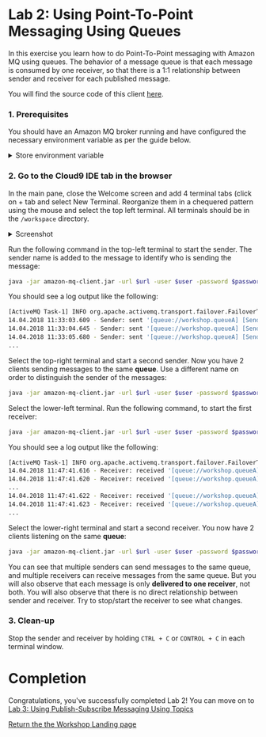 # Lab 2: Using Point-To-Point Messaging Using Queues

In this exercise you learn how to do Point-To-Point messaging with Amazon MQ using queues. The behavior of a message queue is that each message is consumed by one receiver, so that there is a 1:1 relationship between sender and receiver for each published message.

You will find the source code of this client [here](/amazon-mq-client/src/main/java/com/aws/sample/amazonmq/AmazonMqClient.java).

### 1. Prerequisites

You should have an Amazon MQ broker running and have configured the necessary environment variable as per the guide below.

<details><summary>Store environment variable</summary><p>

To make it easier to run the commands in the following labs we store frequently used parameters like Amazon MQ broker user, password, etc. in Bash environment variables.

Go to the [AmazonMQ console](https://console.aws.amazon.com/amazon-mq), and click on the name of the broker (the one with a name starting with the stack name you created)

Scroll down to the Connections section and click the **Copy failover string** link beside the OpenWire row 
to copy the string to your clipboard.

![Copy failover link](/images/fail-over-Step2.png)

Go to the [CloudFormation console](https://console.aws.amazon.com/cloudformation) and select the stack that you launched at the beginning of the workshop. In the Output tab shown in the lower part of the screen you will have a Cloud9ConsoleURL entry. Click on the URL and enter **aws** as username and **mq** as password. 
 Once the Cloud9 IDE has launched, select the terminal window at the bottom and enter the following commands, one at the time, replacing the values **<...>** with the value you have chosen during the creation of the stack.

``` bash
export temp_url="<failover url>"
echo "url=\"$temp_url\"" >> ~/.bashrc; source ~/.bashrc
```

**NOTE**: Ensure that all terminals windows that you will use for the workshop are created after having run this step.

</p></details><p/>

### 2. Go to the Cloud9 IDE tab in the browser

In the main pane, close the Welcome screen and add 4  terminal tabs (click on + tab and select New Terminal. Reorganize them in a chequered pattern using the mouse and select the top left terminal.
All terminals should be in the `/workspace` directory.

<details><summary>Screenshot</summary><p>

![Amazon MQ workshop Lab 2 step 3](/images/c9-window.png)

</p></details><p/>

Run the following command in the top-left terminal to start the sender. The sender name is added to the message to identify who is sending the message:

``` bash
java -jar amazon-mq-client.jar -url $url -user $user -password $password -mode sender -type queue -destination workshop.queueA -name Sender-1
```

You should see a log output like the following:

``` bash
[ActiveMQ Task-1] INFO org.apache.activemq.transport.failover.FailoverTransport - Successfully connected to ssl://b-4e4bfd69-7b83-4a27-9faf-4684cfa80443-1.mq.eu-central-1.amazonaws.com:61617
14.04.2018 11:33:03.609 - Sender: sent '[queue://workshop.queueA] [Sender-1] Message number 1'
14.04.2018 11:33:04.645 - Sender: sent '[queue://workshop.queueA] [Sender-1] Message number 2'
14.04.2018 11:33:05.680 - Sender: sent '[queue://workshop.queueA] [Sender-1] Message number 3'
...
```

Select the top-right terminal and start a second sender. Now you have 2 clients sending messages to the same **queue**. Use a different name on order to distinguish the sender of the messages:

``` bash
java -jar amazon-mq-client.jar -url $url -user $user -password $password -mode sender -type queue -destination workshop.queueA -name Sender-2
```

Select the lower-left terminal. Run the following command, to start the first receiver:

``` bash
java -jar amazon-mq-client.jar -url $url -user $user -password $password -mode receiver -type queue -destination workshop.queueA
```

You should see a log output like the following:

``` bash
[ActiveMQ Task-1] INFO org.apache.activemq.transport.failover.FailoverTransport - Successfully connected to ssl://b-4e4bfd69-7b83-4a27-9faf-4684cfa80443-1.mq.eu-central-1.amazonaws.com:61617
14.04.2018 11:47:41.616 - Receiver: received '[queue://workshop.queueA] [Sender-1] Message number 1'
14.04.2018 11:47:41.620 - Receiver: received '[queue://workshop.queueA] [Sender-1] Message number 2'
...
14.04.2018 11:47:41.622 - Receiver: received '[queue://workshop.queueA] [Sender-2] Message number 1'
14.04.2018 11:47:41.623 - Receiver: received '[queue://workshop.queueA] [Sender-2] Message number 2'
...
```

Select the lower-right terminal and start a second receiver. You now have 2 clients listening on the same **queue**:

``` bash
java -jar amazon-mq-client.jar -url $url -user $user -password $password -mode receiver -type queue -destination workshop.queueA
```

You can see that multiple senders can send messages to the same queue, and multiple receivers can receive messages from the same queue. But you will also observe that each message is only **delivered to one receiver**, not both. You will also observe that there is no direct relationship between sender and receiver. Try to stop/start the receiver to see what changes.

### 3. Clean-up

Stop the sender and receiver by holding `CTRL + C` or  `CONTROL + C` in each terminal window. 

# Completion

Congratulations, you've successfully completed Lab 2! You can move on to [Lab 3: Using Publish-Subscribe Messaging Using Topics](/labs/lab-3.md)

[Return the the Workshop Landing page](/README.md)
